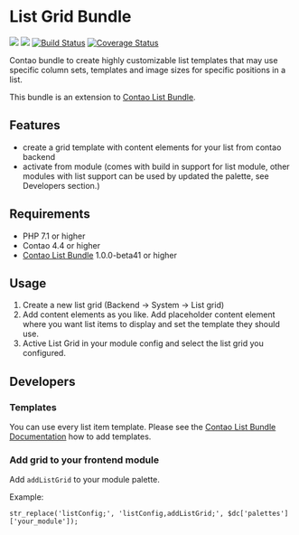 # List Grid Bundle
[![](https://img.shields.io/packagist/v/heimrichhannot/contao-list-grid-bundle.svg)](https://packagist.org/packages/heimrichhannot/contao-list-grid-bundle)
[![](https://img.shields.io/packagist/dt/heimrichhannot/contao-list-grid-bundle.svg)](https://packagist.org/packages/heimrichhannot/contao-list-grid-bundle)
[![Build Status](https://travis-ci.org/heimrichhannot/contao-list-grid-bundle.svg?branch=master)](https://travis-ci.org/heimrichhannot/contao-list-grid-bundle)
[![Coverage Status](https://coveralls.io/repos/github/heimrichhannot/contao-list-grid-bundle/badge.svg?branch=master)](https://coveralls.io/github/heimrichhannot/contao-list-grid-bundle?branch=master)

Contao bundle to create highly customizable list templates that may use specific column sets, templates and image sizes for specific positions in a list. 

This bundle is an extension to [Contao List Bundle](https://github.com/heimrichhannot/contao-list-bundle).

## Features

* create a grid template with content elements for your list from contao backend
* activate from module (comes with build in support for list module, other modules with list support can be used by updated the palette, see Developers section.)

## Requirements

* PHP 7.1 or higher
* Contao 4.4 or higher
* [Contao List Bundle](https://github.com/heimrichhannot/contao-list-bundle) 1.0.0-beta41 or higher

## Usage

1. Create a new list grid (Backend -> System -> List grid)
2. Add content elements as you like. Add placeholder content element where you want list items to display and set the template they should use.
3. Active List Grid in your module config and select the list grid you configured.

## Developers

### Templates

You can use every list item template. Please see the [Contao List Bundle Documentation](https://github.com/heimrichhannot/contao-list-bundle) how to add templates.

### Add grid to your frontend module

Add `addListGrid` to your module palette.

Example:
```
str_replace('listConfig;', 'listConfig,addListGrid;', $dc['palettes']['your_module']);
```